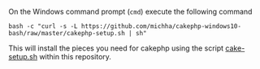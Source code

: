 On the Windows command prompt (`cmd`) execute the following command

    bash -c "curl -s -L https://github.com/michha/cakephp-windows10-bash/raw/master/cakephp-setup.sh | sh"

This will install the pieces you need for cakephp using the script [ cake-setup.sh](https://github.com/michha/cakephp-windows10-bash/blob/master/cakephp-setup.sh) within this repository.
